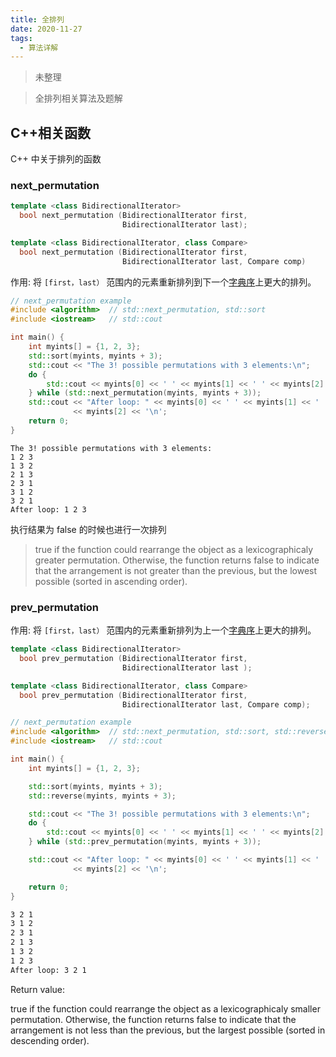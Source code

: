 ```yaml
---
title: 全排列
date: 2020-11-27
tags:
  - 算法详解
---
```


>未整理 
<!-- more -->

> 全排列相关算法及题解

<!-- more -->
## C++相关函数

C++ 中关于排列的函数
### next_permutation


```cpp
template <class BidirectionalIterator>
  bool next_permutation (BidirectionalIterator first,
                         BidirectionalIterator last);

template <class BidirectionalIterator, class Compare>
  bool next_permutation (BidirectionalIterator first,
                         BidirectionalIterator last, Compare comp)
```

作用:
将 `[first，last）` 范围内的元素重新排列到下一个[字典序](http://www.cplusplus.com/reference/algorithm/lexicographical_compare/)上更大的排列。


```cpp
// next_permutation example
#include <algorithm>  // std::next_permutation, std::sort
#include <iostream>   // std::cout

int main() {
    int myints[] = {1, 2, 3};
    std::sort(myints, myints + 3);
    std::cout << "The 3! possible permutations with 3 elements:\n";
    do {
        std::cout << myints[0] << ' ' << myints[1] << ' ' << myints[2] << '\n';
    } while (std::next_permutation(myints, myints + 3));
    std::cout << "After loop: " << myints[0] << ' ' << myints[1] << ' '
              << myints[2] << '\n';
    return 0;
}
```

```
The 3! possible permutations with 3 elements:
1 2 3
1 3 2
2 1 3
2 3 1
3 1 2
3 2 1
After loop: 1 2 3
```

执行结果为 false 的时候也进行一次排列

>true if the function could rearrange the object as a lexicographicaly greater permutation.
Otherwise, the function returns false to indicate that the arrangement is not greater than the previous, but the lowest possible (sorted in ascending order).

### prev_permutation


作用:
将 `[first，last）` 范围内的元素重新排列为上一个[字典序](http://www.cplusplus.com/reference/algorithm/lexicographical_compare/)上更大的排列。


```cpp
template <class BidirectionalIterator>
  bool prev_permutation (BidirectionalIterator first,
                         BidirectionalIterator last );

template <class BidirectionalIterator, class Compare>
  bool prev_permutation (BidirectionalIterator first,
                         BidirectionalIterator last, Compare comp);
```


```cpp
// next_permutation example
#include <algorithm>  // std::next_permutation, std::sort, std::reverse
#include <iostream>   // std::cout

int main() {
    int myints[] = {1, 2, 3};

    std::sort(myints, myints + 3);
    std::reverse(myints, myints + 3);

    std::cout << "The 3! possible permutations with 3 elements:\n";
    do {
        std::cout << myints[0] << ' ' << myints[1] << ' ' << myints[2] << '\n';
    } while (std::prev_permutation(myints, myints + 3));

    std::cout << "After loop: " << myints[0] << ' ' << myints[1] << ' '
              << myints[2] << '\n';

    return 0;
}
```


```sh
3 2 1
3 1 2
2 3 1
2 1 3
1 3 2
1 2 3
After loop: 3 2 1
```

Return value:

true if the function could rearrange the object as a lexicographicaly smaller permutation.
Otherwise, the function returns false to indicate that the arrangement is not less than the previous, but the largest possible (sorted in descending order).


### 